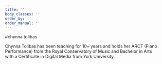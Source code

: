 ```yaml
---
title: ''
body_classes: ''
order_by: ''
order_manual: ''
---
```


#chynna tolibas

Chynna Tolibas has been teaching for 10+ years and holds her ARCT (Piano Performance) from the Royal Conservatory of Music and Bachelor in Arts with a Certificate in Digital Media from York University.